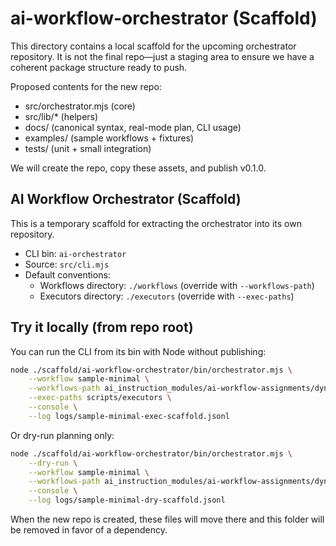# ai-workflow-orchestrator (Scaffold)

This directory contains a local scaffold for the upcoming orchestrator repository. It is not the final repo—just a staging area to ensure we have a coherent package structure ready to push.

Proposed contents for the new repo:
- src/orchestrator.mjs (core)
- src/lib/* (helpers)
- docs/ (canonical syntax, real-mode plan, CLI usage)
- examples/ (sample workflows + fixtures)
- tests/ (unit + small integration)

We will create the repo, copy these assets, and publish v0.1.0.

## AI Workflow Orchestrator (Scaffold)

This is a temporary scaffold for extracting the orchestrator into its own repository.

- CLI bin: `ai-orchestrator`
- Source: `src/cli.mjs`
- Default conventions:
	- Workflows directory: `./workflows` (override with `--workflows-path`)
	- Executors directory: `./executors` (override with `--exec-paths`)

## Try it locally (from repo root)

You can run the CLI from its bin with Node without publishing:

```sh
node ./scaffold/ai-workflow-orchestrator/bin/orchestrator.mjs \
	--workflow sample-minimal \
	--workflows-path ai_instruction_modules/ai-workflow-assignments/dynamic-workflows \
	--exec-paths scripts/executors \
	--console \
	--log logs/sample-minimal-exec-scaffold.jsonl
```

Or dry-run planning only:

```sh
node ./scaffold/ai-workflow-orchestrator/bin/orchestrator.mjs \
	--dry-run \
	--workflow sample-minimal \
	--workflows-path ai_instruction_modules/ai-workflow-assignments/dynamic-workflows \
	--console \
	--log logs/sample-minimal-dry-scaffold.jsonl
```

When the new repo is created, these files will move there and this folder will be removed in favor of a dependency.
